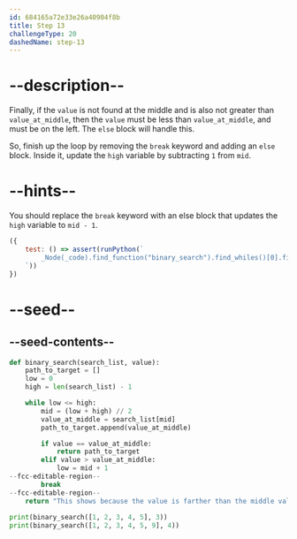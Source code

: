 ```yaml
---
id: 684165a72e33e26a40904f8b
title: Step 13
challengeType: 20
dashedName: step-13
---
```


# --description--

Finally, if the `value` is not found at the middle and is also not greater than `value_at_middle`, then the `value` must be less than `value_at_middle`, and must be on the left. The `else` block will handle this.

So, finish up the loop by removing the `break` keyword and adding an `else` block. Inside it, update the `high` variable by subtracting `1` from `mid`.

# --hints--

You should replace the `break` keyword with an else block that updates the `high` variable to `mid - 1`.

```js
({
    test: () => assert(runPython(`
        _Node(_code).find_function("binary_search").find_whiles()[0].find_ifs()[0].is_equivalent("if value == value_at_middle:\\n    return path_to_target\\nelif value > value_at_middle:\\n    low = mid + 1\\nelse:    high = mid - 1")
    `))
})
```

# --seed--

## --seed-contents--

```py
def binary_search(search_list, value):
    path_to_target = []
    low = 0
    high = len(search_list) - 1

    while low <= high:
        mid = (low + high) // 2
        value_at_middle = search_list[mid]
        path_to_target.append(value_at_middle)

        if value == value_at_middle:
            return path_to_target
        elif value > value_at_middle:
            low = mid + 1
--fcc-editable-region--
        break
--fcc-editable-region--
    return "This shows because the value is farther than the middle value to the right or left"
    
print(binary_search([1, 2, 3, 4, 5], 3))
print(binary_search([1, 2, 3, 4, 5, 9], 4))
```
